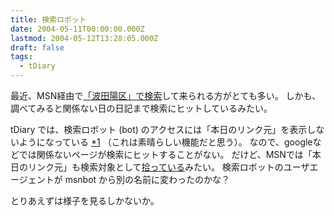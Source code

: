 ```yaml
---
title: 検索ロボット
date: 2004-05-11T00:00:00.000Z
lastmod: 2004-05-12T13:28:05.000Z
draft: false
tags:
  - tDiary
---
```


最近、MSN経由で[「波田陽区」で検索](http://search.msn.co.jp/results.aspx?ps=ba%3d\(0.10\)0........%26co%3d\(0.10\)6.200.3.2.5.10.1.3.%26aq%3d%25E6%25B3%25A2%25E7%2594%25B0%2b%25E9%2599%25BD%2b%25E5%258C%25BA%26pn%3d1%26rd%3d0%26\&q=%E6%B3%A2%E7%94%B0%E9%99%BD%E5%8C%BA\&ck_sc=1\&ck_af=0)して来られる方がとても多い。 しかも、調べてみると関係ない日の日記まで検索にヒットしているみたい。

tDiary では、検索ロボット (bot) のアクセスには「本日のリンク元」を表示しないようになっている [\*1](# "リンク元強化プラグインを入れている場合") （これは素晴らしい機能だと思う）。 なので、googleなどでは関係ないページが検索にヒットすることがない。 だけど、MSNでは「本日のリンク元」も検索対象として[拾っている](http://search.msn.co.jp/results.aspx?q=tdiary+Google%E6%A4%9C%E7%B4%A2\&FORM=SMCRT)みたい。 検索ロボットのユーザエージェントが msnbot から別の名前に変わったのかな？

とりあえずは様子を見るしかないか。

